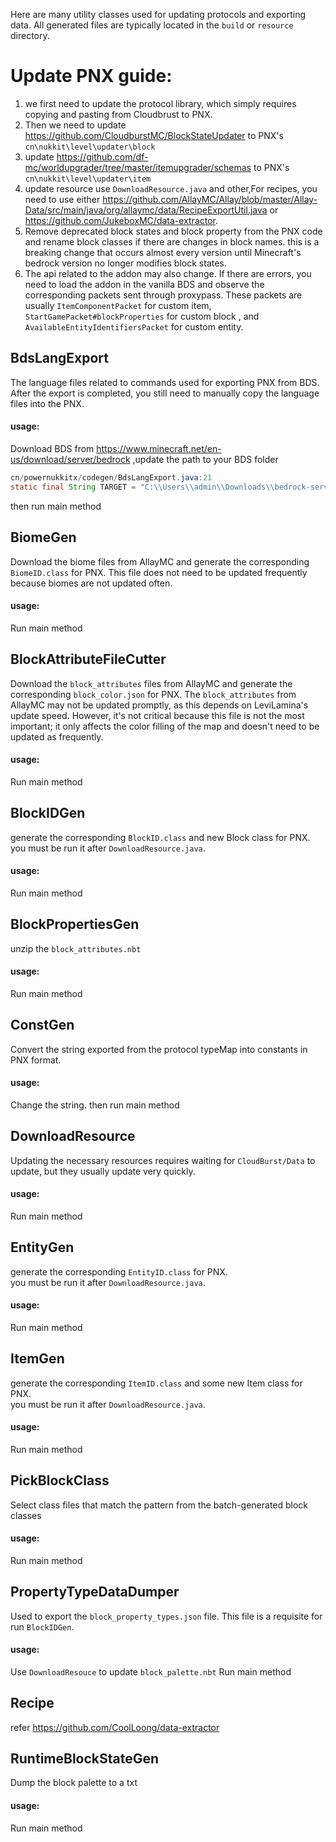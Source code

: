 Here are many utility classes used for updating protocols and exporting data.
All generated files are typically located in the `build` or `resource` directory.

# Update PNX guide:
1. we first need to update the protocol library, which simply requires copying and pasting from Cloudbrust to PNX.
2. Then we need to update https://github.com/CloudburstMC/BlockStateUpdater to PNX's `cn\nukkit\level\updater\block`
3. update https://github.com/df-mc/worldupgrader/tree/master/itemupgrader/schemas to PNX's `cn\nukkit\level\updater\item`
4. update resource use `DownloadResource.java` and other,For recipes, you need to use
   either https://github.com/AllayMC/Allay/blob/master/Allay-Data/src/main/java/org/allaymc/data/RecipeExportUtil.java
   or https://github.com/JukeboxMC/data-extractor.
5. Remove deprecated block states and block property from the PNX code and rename block classes if there are changes in
   block names.
   this is a breaking change that occurs almost every version until Minecraft's bedrock version no longer modifies block
   states.
6. The api related to the addon may also change. If there are errors, you need to load the addon in the vanilla BDS and
   observe the corresponding packets sent through proxypass.
   These packets are usually `ItemComponentPacket` for custom item, `StartGamePacket#blockProperties` for custom block ,
   and `AvailableEntityIdentifiersPacket` for custom entity.

## BdsLangExport
The language files related to commands used for exporting PNX from BDS.  
After the export is completed, you still need to manually copy the language files into the PNX.
#### usage:
Download BDS from https://www.minecraft.net/en-us/download/server/bedrock ,update the path to your BDS folder
```java
cn/powernukkitx/codegen/BdsLangExport.java:21
static final String TARGET = "C:\\Users\\admin\\Downloads\\bedrock-server-1.20.51.01\\resource_packs\\vanilla\\texts";
```
then run main method

## BiomeGen
Download the biome files from AllayMC and generate the corresponding `BiomeID.class` for PNX. This file does not need to
be updated frequently because biomes are not updated often.
#### usage:
Run main method

## BlockAttributeFileCutter
Download the `block_attributes` files from AllayMC and generate the corresponding `block_color.json` for PNX.
The `block_attributes` from AllayMC may not be updated promptly, as this depends on LeviLamina's update speed. However,
it's not critical because this file is not the most important; it only affects the color filling of the map and doesn't
need to be updated as frequently.
#### usage:
Run main method

## BlockIDGen
generate the corresponding `BlockID.class` and new Block class for PNX.  
you must be run it after `DownloadResource.java`.
#### usage:
Run main method

## BlockPropertiesGen
unzip the `block_attributes.nbt`
#### usage:
Run main method

## ConstGen
Convert the string exported from the protocol typeMap into constants in PNX format.
#### usage:
Change the string.
then run main method

## DownloadResource
Updating the necessary resources requires waiting for `CloudBurst/Data` to update, but they usually update very quickly.
#### usage:
Run main method

## EntityGen
generate the corresponding `EntityID.class` for PNX.  
you must be run it after `DownloadResource.java`.
#### usage:
Run main method

## ItemGen
generate the corresponding `ItemID.class` and some new Item class for PNX.  
you must be run it after `DownloadResource.java`.
#### usage:
Run main method

## PickBlockClass
Select class files that match the pattern from the batch-generated block classes
#### usage:
Run main method

## PropertyTypeDataDumper
Used to export the `block_property_types.json` file. This file is a requisite for run `BlockIDGen`.
#### usage:
Use `DownloadResouce` to update `block_palette.nbt`
Run main method

## Recipe
refer https://github.com/CoolLoong/data-extractor

## RuntimeBlockStateGen
Dump the block palette to a txt
#### usage:
Run main method